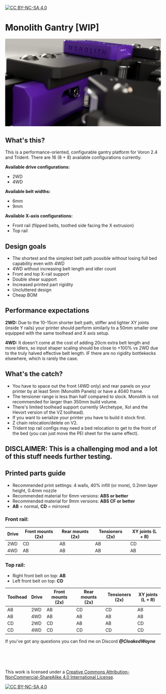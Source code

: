 [![CC BY-NC-SA 4.0][cc-by-nc-sa-shield]][cc-by-nc-sa]

# Monolith Gantry [WIP]

![6](Images/tensioner.png)

## What's this?
This is a performance-oriented, configurable gantry platform for Voron 2.4 and Trident. There are 16 (8 + 8) available configurations currently.

**Available drive configurations:**
- 2WD
- 4WD

**Available belt widths:**
- 6mm
- 9mm

**Available X-axis configurations:**
- Front rail (flipped belts, toothed side facing the X extrusion)
- Top rail

## Design goals
- The shortest and the simplest belt path possible without losing full bed capability even with 4WD
- 4WD without increasing belt length and idler count
- Front and top X-rail support
- Double shear support
- Increased printed part rigidity
- Uncluttered design
- Cheap BOM

## Performance expectations
**2WD:** Due to the 10-15cm shorter belt path, stiffer and lighter XY joints (inside Y rails) your printer should perform similarly to a 50mm smaller one equipped with the same toolhead and X axis setup.

**4WD:** It doesn't come at the cost of adding 20cm extra belt length and more idlers, so input shaper scaling should be close to +100% vs 2WD due to the truly halved effective belt length. IF there are no rigidity bottlekecks elsewhere, which is rarely the case.

## What's the catch?
- You have to space out the front (4WD only) and rear panels on your printer by at least 5mm (Monolith Panels) or have a 4040 frame.
- The tensioner range is less than half compared to stock. Monolith is not recommended for larger than 350mm build volume.
- There's limited toolhead support currently (Archetype, Xol and the Hevort version of the VZ toolhead).
- If you want to serialize your printer you have to build it stock first.
- Z chain relocation/delete on V2.
- Trident top rail configs may need a bed relocation to get to the front of the bed (you can just move the PEI sheet for the same effect).

## DISCLAIMER: This is a challenging mod and a lot of this stuff needs further testing.

## Printed parts guide
- Recommended print settings: 4 walls, 40% infill (or more), 0.2mm layer height, 0.4mm nozzle
- Recommended material for 6mm versions: **ABS or better**
- Recommended material for 9mm versions: **ABS CF or better**
- **AB** = normal, **CD** = mirrored

### Front rail:
|Drive|Front mounts (2x)|Rear mounts (2x)|Tensioners (2x)|XY joints (L + R)|
|---|---|---|---|---|
|2WD|CD|AB|AB|CD|
|4WD|AB|AB|AB|AB|

### Top rail:
- Right front belt on top: **AB**
- Left front belt on top: **CD**

|Toolhead|Drive|Front mounts (2x)|Rear mounts (2x)|Tensioners (2x)|XY joints (L + R)|
|---|---|---|---|---|---|
|AB|2WD|AB|CD|CD|AB|
|AB|4WD|AB|AB|AB|AB|
|CD|2WD|CD|AB|AB|CD|
|CD|4WD|CD|CD|CD|CD|

If you've got any questions you can find me on Discord ***@CloakedWayne***

<br/><br/><br/><br/>
This work is licensed under a
[Creative Commons Attribution-NonCommercial-ShareAlike 4.0 International License][cc-by-nc-sa].

[![CC BY-NC-SA 4.0][cc-by-nc-sa-image]][cc-by-nc-sa]

[cc-by-nc-sa]: http://creativecommons.org/licenses/by-nc-sa/4.0/
[cc-by-nc-sa-image]: https://licensebuttons.net/l/by-nc-sa/4.0/88x31.png
[cc-by-nc-sa-shield]: https://img.shields.io/badge/License-CC%20BY--NC--SA%204.0-lightgrey.svg
